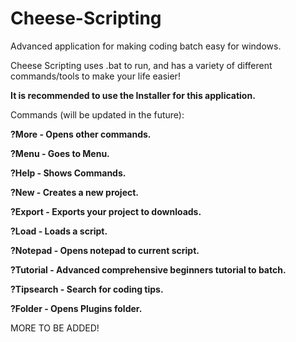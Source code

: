 # Cheese-Scripting
Advanced application for making coding batch easy for windows.

Cheese Scripting uses .bat to run, and has a variety of different commands/tools to make your life easier!

**It is recommended to use the Installer for this application.**

Commands (will be updated in the future):

**?More - Opens other commands.**

**?Menu - Goes to Menu.**

**?Help - Shows Commands.**

**?New - Creates a new project.**

**?Export - Exports your project to downloads.**

**?Load - Loads a script.**

**?Notepad - Opens notepad to current script.**

**?Tutorial - Advanced comprehensive beginners tutorial to batch.**

**?Tipsearch - Search for coding tips.**

**?Folder - Opens Plugins folder.**



MORE TO BE ADDED!
